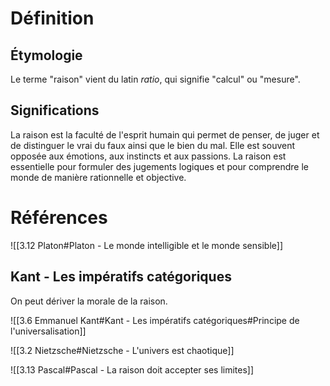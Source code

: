 # Définition

## Étymologie

Le terme "raison" vient du latin _ratio_, qui signifie "calcul" ou "mesure".

## Significations

La raison est la faculté de l'esprit humain qui permet de penser, de juger et de distinguer le vrai du faux ainsi que le bien du mal. Elle est souvent opposée aux émotions, aux instincts et aux passions. La raison est essentielle pour formuler des jugements logiques et pour comprendre le monde de manière rationnelle et objective​.

# Références

![[3.12 Platon#Platon - Le monde intelligible et le monde sensible]]

## Kant - Les impératifs catégoriques

On peut dériver la morale de la raison.

![[3.6 Emmanuel Kant#Kant - Les impératifs catégoriques#Principe de l'universalisation]]

![[3.2 Nietzsche#Nietzsche - L'univers est chaotique]]

![[3.13 Pascal#Pascal - La raison doit accepter ses limites]]
